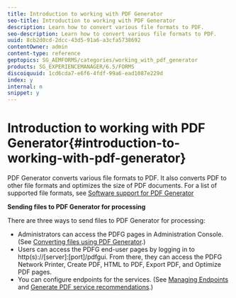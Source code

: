 ```yaml
---
title: Introduction to working with PDF Generator
seo-title: Introduction to working with PDF Generator
description: Learn how to convert various file formats to PDF.
seo-description: Learn how to convert various file formats to PDF.
uuid: 8cb2d0cd-2dcc-43d5-91a6-a3cfa5738692
contentOwner: admin
content-type: reference
geptopics: SG_AEMFORMS/categories/working_with_pdf_generator
products: SG_EXPERIENCEMANAGER/6.5/FORMS
discoiquuid: 1cd6cda7-e6f6-4fdf-99a6-ead1087e229d
index: y
internal: n
snippet: y
---
```


# Introduction to working with PDF Generator{#introduction-to-working-with-pdf-generator}

PDF Generator converts various file formats to PDF. It also converts PDF to other file formats and optimizes the size of PDF documents. For a list of supported file formats, see [Software support for PDF Generator](https://chl-author-preview.corp.adobe.com/content/help/en/experience-manager/6-5/forms/using/AEM-forms-JEE-supported-platforms.html#SoftwaresupportforPDFGenerator)

**Sending files to PDF Generator for processing**

There are three ways to send files to PDF Generator for processing:

* Administrators can access the PDFG pages in Administration Console. (See [Converting files using PDF Generator](/forms/using/admin-help/converting-files-using-pdf-generator.md).)
* Users can access the PDFG end-user pages by logging in to http(s)://[server]:[port]/pdfgui. From there, they can access the PDFG Network Printer, Create PDF, HTML to PDF, Export PDF, and Optimize PDF pages.
* You can configure endpoints for the services. (See [Managing Endpoints](/forms/using/admin-help/topics/managing-endpoints.md) and [Generate PDF service recommendations](../../../forms/using/admin-help/configuring-watched-folder-endpoints.md#generate-pdf-service-recommendations).) [](../../../forms/using/admin-help/overview-5.md#main-pars-header)


